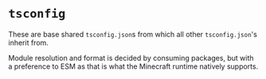 # `tsconfig`

These are base shared `tsconfig.json`s from which all other `tsconfig.json`'s inherit from.

Module resolution and format is decided by consuming packages, but with a preference to ESM as that is what the Minecraft runtime natively supports.